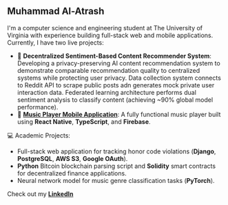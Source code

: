 ## Muhammad Al-Atrash

I'm a computer science and engineering student at The University of Virginia with experience building full-stack web and mobile applications. Currently, I have two live projects: 

- 🤖 **Decentralized Sentiment-Based Content Recommender System**: Developing a privacy-preserving AI content recommendation system to demonstrate comparable recommendation quality to centralized systems while protecting user privacy. Data collection system connects to Reddit API to scrape public posts adn generates mock private user interaction data. Federated learning architecture performs dual sentiment analysis to classify content (achieving ~90% global model performance). 
- 🎵 [**Music Player Mobile Application**](https://www.youtube.com/watch?v=yz3bGXdSrzQ&feature=youtu.be): A fully functional music player built using **React Native**, **TypeScript**, and **Firebase**.


💻 Academic Projects:
- Full-stack web application for tracking honor code violations (**Django**, **PostgreSQL**, **AWS S3**, **Google OAuth**).
- **Python** Bitcoin blockchain parsing script and **Solidity** smart contracts for decentralized finance applications.
- Neural network model for music genre classification tasks (**PyTorch**).

Check out my [**LinkedIn**](https://www.linkedin.com/in/muhammad-al-atrash-38b357309/)


<!--
**muhammmad-al/muhammmad-al** is a ✨ _special_ ✨ repository because its `README.md` (this file) appears on your GitHub profile.

Here are some ideas to get you started:

- 🔭 I’m currently working on ...
- 🌱 I’m currently learning ...
- 👯 I’m looking to collaborate on ...
- 🤔 I’m looking for help with ...
- 💬 Ask me about ...
- 📫 How to reach me: ...
- 😄 Pronouns: ...
- ⚡ Fun fact: ...
-->
